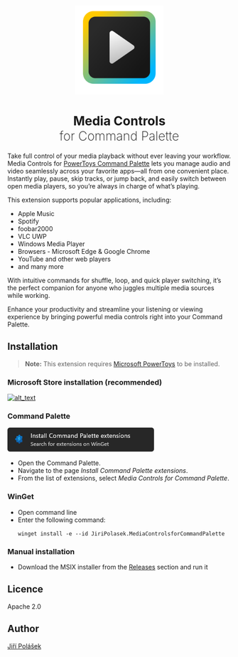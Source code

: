 <div align="center">

<img src="./art/logo.svg" alt="Logo" width="200" height="200">
<h1 align="center"><span style="font-weight: bold">Media Controls</span> <br /><span style="font-weight: 200">for Command Palette</span></h1>

</div>

Take full control of your media playback without ever leaving your workflow. Media Controls for [PowerToys Command Palette](https://learn.microsoft.com/en-us/windows/powertoys/command-palette/overview) lets you manage audio and video seamlessly across your favorite apps—all from one convenient place. Instantly play, pause, skip tracks, or jump back, and easily switch between open media players, so you’re always in charge of what’s playing.

This extension supports popular applications, including:

- Apple Music
- Spotify
- foobar2000
- VLC UWP
- Windows Media Player
- Browsers - Microsoft Edge & Google Chrome
- YouTube and other web players
- and many more

With intuitive commands for shuffle, loop, and quick player switching, it’s the perfect companion for anyone who juggles multiple media sources while working.

Enhance your productivity and streamline your listening or viewing experience by bringing powerful media controls right into your Command Palette.

## Installation

> **Note:** This extension requires [Microsoft PowerToys](https://apps.microsoft.com/detail/xp89dcgq3k6vld) to be installed.

### Microsoft Store installation (recommended)

<a href="https://apps.microsoft.com/detail/9N3BQ81G19K7"><img alt="alt_text" width="240px" src="https://get.microsoft.com/images/en-us%20dark.svg" /></a>

### Command Palette

![Command Palette Installation Page](art/command_palette_installation_page.png)

- Open the Command Palette.
- Navigate to the page *Install Command Palette extensions*.
- From the list of extensions, select *Media Controls for Command Palette*.

### WinGet
- Open command line 
- Enter the following command:
	```pwsh
	winget install -e --id JiriPolasek.MediaControlsforCommandPalette
	```
### Manual installation
- Download the MSIX installer from the [Releases](https://github.com/jiripolasek/MediaControlsExtension/releases) section and run it

## Licence

Apache 2.0

## Author

[Jiří Polášek](https://jiripolasek.com)